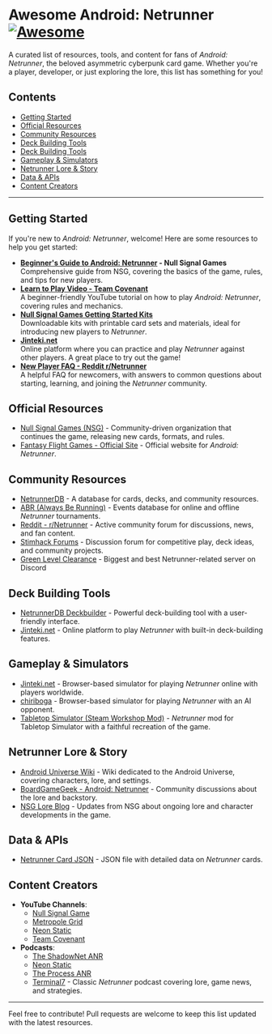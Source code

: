 # Awesome Android: Netrunner [![Awesome](https://awesome.re/badge.svg)](https://awesome.re)

A curated list of resources, tools, and content for fans of *Android: Netrunner*, the beloved asymmetric cyberpunk card game. Whether you're a player, developer, or just exploring the lore, this list has something for you!

## Contents
- [Getting Started](#getting-started)
- [Official Resources](#official-resources)
- [Community Resources](#community-resources)
- [Deck Building Tools](#deck-building-tools)
- [Deck Building Tools](#deck-building-tools)
- [Gameplay & Simulators](#gameplay--simulators)
- [Netrunner Lore & Story](#netrunner-lore--story)
- [Data & APIs](#data--apis)
- [Content Creators](#content-creators)

---

## Getting Started

If you're new to *Android: Netrunner*, welcome! Here are some resources to help you get started:

- **[Beginner's Guide to Android: Netrunner](https://nullsignal.games/players/learn-to-play/) - Null Signal Games**  
  Comprehensive guide from NSG, covering the basics of the game, rules, and tips for new players.
- **[Learn to Play Video - Team Covenant](https://www.youtube.com/watch?v=vvRwynAp5tI)**  
  A beginner-friendly YouTube tutorial on how to play *Android: Netrunner*, covering rules and mechanics.
- **[Null Signal Games Getting Started Kits](https://nullsignal.games/products/)**  
  Downloadable kits with printable card sets and materials, ideal for introducing new players to *Netrunner*.
- **[Jinteki.net](https://www.jinteki.net/)**  
  Online platform where you can practice and play *Netrunner* against other players. A great place to try out the game!
- **[New Player FAQ - Reddit r/Netrunner](https://www.reddit.com/r/Netrunner/wiki/player_guide/)**  
  A helpful FAQ for newcomers, with answers to common questions about starting, learning, and joining the *Netrunner* community.


## Official Resources

- [Null Signal Games (NSG)](https://nullsignal.games) - Community-driven organization that continues the game, releasing new cards, formats, and rules.
- [Fantasy Flight Games - Official Site](https://www.fantasyflightgames.com/en/products/android-netrunner-the-card-game/) - Official website for *Android: Netrunner*.

## Community Resources

- [NetrunnerDB](https://netrunnerdb.com/) - A database for cards, decks, and community resources.
- [ABR (Always Be Running)](https://alwaysberunning.net/) - Events database for online and offline *Netrunner* tournaments.
- [Reddit - r/Netrunner](https://www.reddit.com/r/Netrunner/) - Active community forum for discussions, news, and fan content.
- [Stimhack Forums](https://forum.stimhack.com/) - Discussion forum for competitive play, deck ideas, and community projects.
- [Green Level Clearance](https://discord.gg/glc) - Biggest and best Netrunner-related server on Discord

## Deck Building Tools

- [NetrunnerDB Deckbuilder](https://netrunnerdb.com/en/decklists) - Powerful deck-building tool with a user-friendly interface.
- [Jinteki.net](https://www.jinteki.net/) - Online platform to play *Netrunner* with built-in deck-building features.

## Gameplay & Simulators

- [Jinteki.net](https://www.jinteki.net/) - Browser-based simulator for playing *Netrunner* online with players worldwide.
- [chiriboga](https://chiriboga.sifnt.net.au) - Browser-based simulator for playing *Netrunner* with an AI opponent.
- [Tabletop Simulator (Steam Workshop Mod)](https://steamcommunity.com/sharedfiles/filedetails/?id=2126989392) - *Netrunner* mod for Tabletop Simulator with a faithful recreation of the game.

## Netrunner Lore & Story

- [Android Universe Wiki](https://android-universe-fan.fandom.com/wiki/Android:_Netrunner) - Wiki dedicated to the Android Universe, covering characters, lore, and settings.
- [BoardGameGeek - Android: Netrunner](https://boardgamegeek.com/boardgame/124742/android-netrunner) - Community discussions about the lore and backstory.
- [NSG Lore Blog](https://nullsignal.games/blog/category/story/) - Updates from NSG about ongoing lore and character developments in the game.

## Data & APIs

- [Netrunner Card JSON](https://github.com/NetrunnerDB/netrunner-cards-json) - JSON file with detailed data on *Netrunner* cards.

## Content Creators

- **YouTube Channels**:
  - [Null Signal Game](https://www.youtube.com/@NullSignalGames)
  - [Metropole Grid](https://www.youtube.com/@MetropoleGrid)
  - [Neon Static](https://www.youtube.com/@neonstaticpod) 
  - [Team Covenant](https://www.youtube.com/@teamcovenant)
- **Podcasts**:
  - [The ShadowNet ANR](https://podcasters.spotify.com/pod/show/theshadownetanr/)
  - [Neon Static](https://podcasters.spotify.com/pod/show/neon-static/)
  - [The Process ANR](https://podcasters.spotify.com/pod/show/the-process-anr/)
  - [Terminal7](https://www.idlethumbs.net/terminal7/) - Classic *Netrunner* podcast covering lore, game news, and strategies.


---

Feel free to contribute! Pull requests are welcome to keep this list updated with the latest resources.
